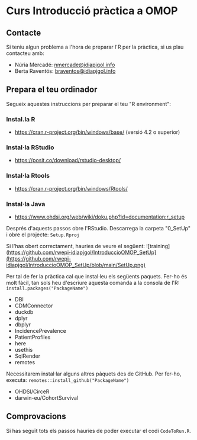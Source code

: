 # Curs Introducció pràctica a OMOP


## Contacte

Si teniu algun problema a l'hora de preparar l'R per la pràctica, si us plau contacteu amb: 
- Núria Mercadé: nmercade@idiapjgol.info
- Berta Raventós: braventos@idiapjgol.info

## Prepara el teu ordinador

Segueix aquestes instruccions per preparar el teu "R environment":  

### Instal.la R
-	https://cran.r-project.org/bin/windows/base/ (versió 4.2 o superior)

### Instal·la RStudio
-	https://posit.co/download/rstudio-desktop/

### Instal·la Rtools
-	https://cran.r-project.org/bin/windows/Rtools/

### Instal·la Java 
- https://www.ohdsi.org/web/wiki/doku.php?id=documentation:r_setup

Després d'aquests passos obre l'RStudio. Descarrega la carpeta "0_SetUp" i obre el projecte: `Setup.Rproj`

Si l'has obert correctament, hauries de veure el següent:
![training](https://github.com/rwepi-idiapjgol/IntroduccioOMOP_SetUp](https://github.com/rwepi-idiapjgol/IntroduccioOMOP_SetUp/blob/main/SetUp.png)

Per tal de fer la pràctica cal que instal·leu els següents paquets. Fer-ho és molt fàcil, tan sols heu d'escriure aquesta comanda a la consola de l'R: `install.packages("PackageName")`

- DBI
- CDMConnector
- duckdb
- dplyr
- dbplyr
- IncidencePrevalence
- PatientProfiles
- here
- usethis
- SqlRender
- remotes

Necessitarem instal·lar alguns altres pàquets des de GitHub. Per fer-ho, executa:  `remotes::install_github("PackageName")`

- OHDSI/CirceR
- darwin-eu/CohortSurvival

## Comprovacions

Si has seguït tots els passos hauries de poder executar el codi `CodeToRun.R`.

